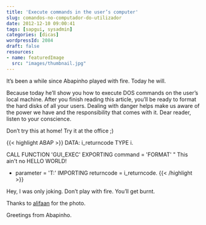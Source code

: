 ```yaml
---
title: 'Execute commands in the user’s computer'
slug: comandos-no-computador-do-utilizador
date: 2012-12-10 09:00:41
tags: [sapgui, sysadmin]
categories: [dicas]
wordpressId: 2084
draft: false
resources:
- name: featuredImage
  src: "images/thumbnail.jpg"
---
```

It’s been a while since Abapinho played with fire. Today he will.

Because today he’ll show you how to execute DOS commands on the user’s local machine. After you finish reading this article, you’ll be ready to format the hard disks of all your users. Dealing with danger helps make us aware of the power we have and the responsibility that comes with it. Dear reader, listen to your conscience.

Don’t try this at home! Try it at the office ;)


{{< highlight ABAP >}}
DATA: i_returncode TYPE i.

CALL FUNCTION 'GUI_EXEC'
  EXPORTING
    command = 'FORMAT'     " This ain't  no HELLO WORLD!
*    parameter = 'T:'
  IMPORTING
        returncode = i_returncode.
{{< /highlight >}}

Hey, I was only joking. Don’t play with fire. You’ll get burnt.

Thanks to [alifaan][1] for the photo.

Greetings from Abapinho.

   [1]: http://www.flickr.com/photos/alifaan/2608045107/
